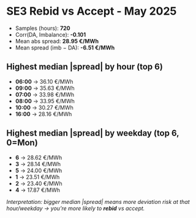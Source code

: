 # SE3 Rebid vs Accept - May 2025

- Samples (hours): **720**
- Corr(DA, Imbalance): **-0.101**
- Mean abs spread: **28.95 €/MWh**
- Mean spread (imb − DA): **-6.51 €/MWh**

## Highest median |spread| by hour (top 6)
- **06:00** → 36.10 €/MWh
- **09:00** → 35.63 €/MWh
- **07:00** → 33.98 €/MWh
- **08:00** → 33.95 €/MWh
- **10:00** → 30.27 €/MWh
- **16:00** → 28.16 €/MWh

## Highest median |spread| by weekday (top 6, 0=Mon)
- **6** → 28.62 €/MWh
- **3** → 28.14 €/MWh
- **5** → 24.00 €/MWh
- **1** → 23.51 €/MWh
- **2** → 23.40 €/MWh
- **4** → 17.87 €/MWh

_Interpretation: bigger median |spread| means more deviation risk at that hour/weekday → you’re more likely to **rebid** vs accept._